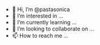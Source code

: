 - 👋 Hi, I’m @pastasonica
- 👀 I’m interested in ...
- 🌱 I’m currently learning ...
- 💞️ I’m looking to collaborate on ...
- 📫 How to reach me ...

<!---
pastasonica/pastasonica is a ✨ special ✨ repository because its `README.md` (this file) appears on your GitHub profile.
You can click the Preview link to take a look at your changes.
--->
